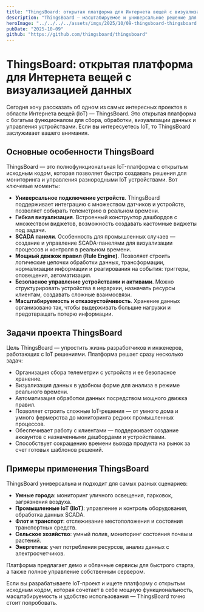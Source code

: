 ```yaml
---
title: "ThingsBoard: открытая платформа для Интернета вещей с визуализацией данных"
description: "ThingsBoard — масштабируемое и универсальное решение для управления IoT-устройствами, обработки данных и создания настраиваемых дашбордов в реальном времени."
heroImage: "../../../../assets/imgs/2025/10/09-thingsboard-thingsboard.webp"
pubDate: "2025-10-09"
github: "https://github.com/thingsboard/thingsboard"
---
```


# ThingsBoard: открытая платформа для Интернета вещей с визуализацией данных

Сегодня хочу рассказать об одном из самых интересных проектов в области Интернета вещей (IoT) — ThingsBoard. Это открытая платформа с богатым функционалом для сбора, обработки, визуализации данных и управления устройствами. Если вы интересуетесь IoT, то ThingsBoard заслуживает вашего внимания.

## Основные особенности ThingsBoard

ThingsBoard — это полнофункциональная IoT-платформа с открытым исходным кодом, которая позволяет быстро создавать решения для мониторинга и управления разнородными IoT устройствами. Вот ключевые моменты:

- **Универсальное подключение устройств**. ThingsBoard поддерживает интеграцию с множеством датчиков и устройств, позволяет собирать телеметрию в реальном времени.
- **Гибкая визуализация**. Встроенный конструктор дашбордов с множеством виджетов, возможность создавать кастомные виджеты под задачи.
- **SCADA панели**. Особенность для промышленных случаев — создание и управление SCADA-панелями для визуализации процессов и контроля в реальном времени.
- **Мощный движок правил (Rule Engine)**. Позволяет строить логические цепочки обработки данных, трансформации, нормализации информации и реагирования на события: триггеры, оповещения, автоматизация.
- **Безопасное управление устройствами и активами**. Можно структурировать устройства в иерархии, назначать ресурсы клиентам, создавать сложные взаимосвязи.
- **Масштабируемость и отказоустойчивость**. Хранение данных организовано так, чтобы выдерживать большие нагрузки и предотвращать потерю информации.

## Задачи проекта ThingsBoard

Цель ThingsBoard — упростить жизнь разработчиков и инженеров, работающих с IoT решениями. Платформа решает сразу несколько задач:

- Организация сбора телеметрии с устройств и ее безопасное хранение.
- Визуализация данных в удобном форме для анализа в режиме реального времени.
- Автоматизация обработки данных посредством мощного движка правил.
- Позволяет строить сложные IoT-решения — от умного дома и умного фермерства до мониторинга редких промышленных процессов.
- Обеспечивает работу с клиентами — поддерживает создание аккаунтов с назначенными дашбордами и устройствами.
- Способствует сокращению времени выхода продукта на рынок за счет готовых шаблонов решений.

## Примеры применения ThingsBoard

ThingsBoard универсальна и подходит для самых разных сценариев:

- **Умные города**: мониторинг уличного освещения, парковок, загрязнения воздуха.
- **Промышленные IoT (IIoT)**: управление и контроль оборудования, обработка данных SCADA.
- **Флот и транспорт**: отслеживание местоположения и состояния транспортных средств.
- **Сельское хозяйство**: умный полив, мониторинг состояния почвы и растений.
- **Энергетика**: учет потребления ресурсов, анализ данных с электросчетчиков.

Платформа предлагает демо и облачные сервисы для быстрого старта, а также полное управление собственным сервером.


Если вы разрабатываете IoT-проект и ищете платформу с открытым исходным кодом, которая сочетает в себе мощную функциональность, масштабируемость и удобство использования — ThingsBoard точно стоит попробовать.